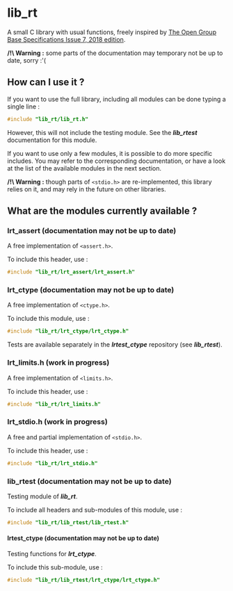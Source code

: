 # lib_rt
A small C library with usual functions, freely inspired by [The Open Group Base Specifications Issue 7, 2018 edition](http://pubs.opengroup.org/onlinepubs/9699919799/).

**/!\\ Warning :** some parts of the documentation may temporary not be up to date, sorry :'(

## How can I use it ?
If you want to use the full library, including all modules can be done typing a single line :
``` C
#include "lib_rt/lib_rt.h"
```
However, this will not include the testing module. See the **_lib_rtest_** documentation for this module.

If you want to use only a few modules, it is possible to do more specific includes. You may refer to the corresponding documentation, or have a look at the list of the available modules in the next section.

**/!\\ Warning :** though parts of ```<stdio.h>``` are re-implemented, this library relies on it, and may rely in the future on other libraries.

## What are the modules currently available ?
### lrt_assert (documentation may not be up to date)
A free implementation of ```<assert.h>```.

To include this header, use :
``` C
#include "lib_rt/lrt_assert/lrt_assert.h"
```

### lrt_ctype (documentation may not be up to date)
A free implementation of ```<ctype.h>```.

To include this module, use :
```C
#include "lib_rt/lrt_ctype/lrt_ctype.h"
```
Tests are available separately in the **_lrtest_ctype_** repository (see **_lib_rtest_**).

### lrt_limits.h (work in progress)
A free implementation of ```<limits.h>```.

To include this header, use :
```C
#include "lib_rt/lrt_limits.h"
```

### lrt_stdio.h (work in progress)
A free and partial implementation of ```<stdio.h>```.

To include this header, use :
```C
#include "lib_rt/lrt_stdio.h"
```

### lib_rtest (documentation may not be up to date)
Testing module of **_lib_rt_**.

To include all headers and sub-modules of this module, use :
```C
#include "lib_rt/lib_rtest/lib_rtest.h"
```

#### lrtest_ctype (documentation may not be up to date)
Testing functions for **_lrt_ctype_**.

To include this sub-module, use :
```C
#include "lib_rt/lib_rtest/lrt_ctype/lrt_ctype.h"
```
